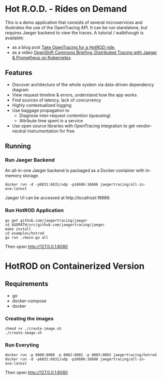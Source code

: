 # Hot R.O.D. - Rides on Demand

This is a demo application that consists of several microservices and illustrates
the use of the OpenTracing API. It can be run standalone, but requires Jaeger backend
to view the traces. A tutorial / walkthough is available:
  * as a blog post [Take OpenTracing for a HotROD ride][hotrod-tutorial],
  * as a video [OpenShift Commons Briefing: Distributed Tracing with Jaeger & Prometheus on Kubernetes][hotrod-openshift].

## Features

* Discover architecture of the whole system via data-driven dependency diagram
* View request timeline & errors, understand how the app works
* Find sources of latency, lack of concurrency
* Highly contextualized logging
* Use baggage propagation to
  * Diagnose inter-request contention (queueing)
  * Attribute time spent in a service
* Use open source libraries with OpenTracing integration to get vendor-neutral instrumentation for free

## Running

### Run Jaeger Backend

An all-in-one Jaeger backend is packaged as a Docker container with in-memory storage.

```
docker run -d -p6831:6831/udp -p16686:16686 jaegertracing/all-in-one:latest
```

Jaeger UI can be accessed at http://localhost:16686.

### Run HotROD Application

```
go get github.com/jaegertracing/jaeger
cd $GOPATH/src/github.com/jaegertracing/jaeger
make install
cd examples/hotrod
go run ./main.go all
```

Then open http://127.0.0.1:8080


[hotrod-tutorial]: https://medium.com/@YuriShkuro/take-opentracing-for-a-hotrod-ride-f6e3141f7941
[hotrod-openshift]: https://blog.openshift.com/openshift-commons-briefing-82-distributed-tracing-with-jaeger-prometheus-on-kubernetes/



# HotROD on Containerized Version
## Requirements
- go
- docker-compose
- docker
### Creating the images

```
chmod +x ./create-image.sh
./create-image.sh
```

### Run Everyting
```
docker run -p 8080:8080 -p 8082:8082 -p 8083:8083 jaegertracing/hotrod
docker run -d -p6831:6831/udp -p16686:16686 jaegertracing/all-in-one:latest
```

Then open http://127.0.0.1:8080


[hotrod-tutorial]: https://medium.com/@YuriShkuro/take-opentracing-for-a-hotrod-ride-f6e3141f7941
[hotrod-openshift]: https://blog.openshift.com/openshift-commons-briefing-82-distributed-tracing-with-jaeger-prometheus-on-kubernetes

